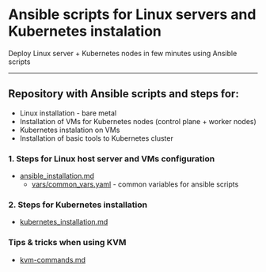 # Ansible scripts for Linux servers and Kubernetes instalation
Deploy Linux server + Kubernetes nodes in few minutes using Ansible scripts

---
<!--- # Deploy Linux server + Kubernetes  in few minutes using Ansible scripts -->
## Repository with Ansible scripts and steps for:
- Linux installation - bare metal
- Installation of VMs for Kubernetes nodes (control plane + worker nodes)
- Kubernetes instalation on VMs
- Installation of basic tools to Kubernetes cluster
  

### 1. Steps for Linux host server and VMs configuration
- [ansible_installation.md](ansible-installation.md)
    - [vars/common_vars.yaml](vars/common_vars.yaml) - common variables for ansible scripts

### 2. Steps for Kubernetes installation
- [kubernetes_installation.md](kubernetes-installation.md)

### Tips & tricks when using KVM
- [kvm-commands.md](kvm-commands.md)

